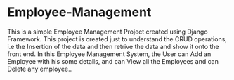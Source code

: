 # Employee-Management
This is a simple Employee Management Project created using Django Framework.
This project is created just to understand the CRUD operations, i.e the Insertion of the data and then retrive the data and show it onto the front end.
In this Employee Management System, the User can Add an Employee with his some details, and can View all the Employees and can Delete any employee..

